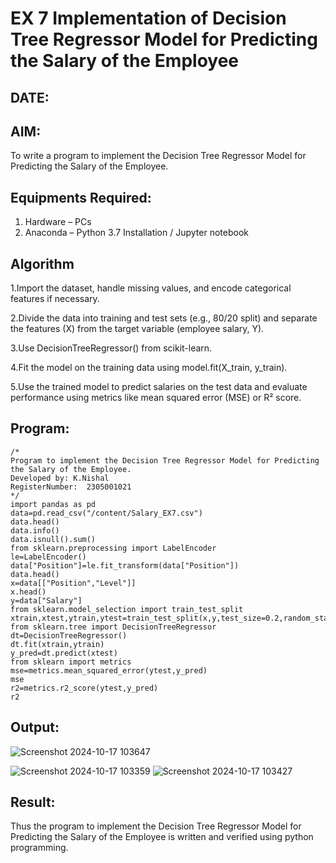 # EX 7 Implementation of Decision Tree Regressor Model for Predicting the Salary of the Employee
## DATE:
## AIM:
To write a program to implement the Decision Tree Regressor Model for Predicting the Salary of the Employee.

## Equipments Required:
1. Hardware – PCs
2. Anaconda – Python 3.7 Installation / Jupyter notebook

## Algorithm
1.Import the dataset, handle missing values, and encode categorical features if necessary.<p>
2.Divide the data into training and test sets (e.g., 80/20 split) and separate the features (X) from the target variable (employee salary, Y).<p>
3.Use DecisionTreeRegressor() from scikit-learn.<p>
4.Fit the model on the training data using model.fit(X_train, y_train).<p>
5.Use the trained model to predict salaries on the test data and evaluate performance using metrics like mean squared error (MSE) or R² score.

## Program:
```
/*
Program to implement the Decision Tree Regressor Model for Predicting the Salary of the Employee.
Developed by: K.Nishal
RegisterNumber:  2305001021
*/
import pandas as pd
data=pd.read_csv("/content/Salary_EX7.csv")
data.head()
data.info()
data.isnull().sum()
from sklearn.preprocessing import LabelEncoder
le=LabelEncoder()
data["Position"]=le.fit_transform(data["Position"])
data.head()
x=data[["Position","Level"]]
x.head()
y=data["Salary"]
from sklearn.model_selection import train_test_split
xtrain,xtest,ytrain,ytest=train_test_split(x,y,test_size=0.2,random_state=2)
from sklearn.tree import DecisionTreeRegressor
dt=DecisionTreeRegressor()
dt.fit(xtrain,ytrain)
y_pred=dt.predict(xtest)
from sklearn import metrics
mse=metrics.mean_squared_error(ytest,y_pred)
mse
r2=metrics.r2_score(ytest,y_pred)
r2
```

## Output:
![Screenshot 2024-10-17 103647](https://github.com/user-attachments/assets/4e211138-0aec-413a-af80-7614145f150d)<p>
![Screenshot 2024-10-17 103359](https://github.com/user-attachments/assets/e65374a7-b546-4ce8-ac37-3bb633254a04)
![Screenshot 2024-10-17 103427](https://github.com/user-attachments/assets/2ff52bae-b1d8-4337-a5df-9d81a0f05f36)





## Result:
Thus the program to implement the Decision Tree Regressor Model for Predicting the Salary of the Employee is written and verified using python programming.
